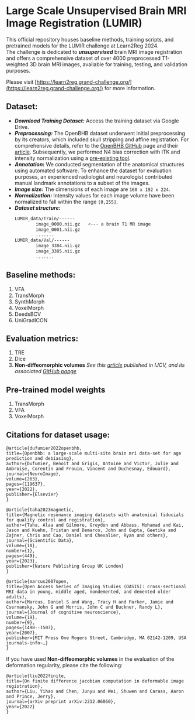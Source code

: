 # Large Scale Unsupervised Brain MRI Image Registration (LUMIR)
This official repository houses baseline methods, training scripts, and pretrained models for the LUMIR challenge at Learn2Reg 2024.\
The challenge is dedicated to ***unsupervised*** brain MRI image registration and offers a comprehensive dataset of over 4000 preprocessed T1-weighted 3D brain MRI images, available for training, testing, and validation purposes.

Please visit [https://learn2reg.grand-challenge.org/](https://learn2reg.grand-challenge.org/) for more information.

## Dataset: 
- ***Download Training Dataset:*** Access the training dataset via Google Drive.
- ***Preprocessing:*** The OpenBHB dataset underwent initial preprocessing by its creators, which included skull stripping and affine registration. For comprehensive details, refer to the [OpenBHB GitHub](https://baobablab.github.io/bhb/dataset) page and their [article](https://www.sciencedirect.com/science/article/pii/S1053811922007522). Subsequently, we performed N4 bias correction with ITK and intensity normalization using a [pre-existing tool](https://github.com/jcreinhold/intensity-normalization).
- ***Annotation:*** We conducted segmentation of the anatomical structures using automated software. To enhance the dataset for evaluation purposes, an experienced radiologist and neurologist contributed manual landmark annotations to a subset of the images.
- ***Image size:*** The dimensions of each image are `160 x 192 x 224`.
- ***Normalization:*** Intensity values for each image volume have been normalized to fall within the range `[0,255]`.
- ***Dataset structure:***
    ```bash
    LUMIR_data/Train/------
            image_0000.nii.gz   <--- a brain T1 MR image
            image_0001.nii.gz
            .......
    LUMIR_data/Val/------
            image_3384.nii.gz
            image_3385.nii.gz
            .......
    ```

## Baseline methods:
1. VFA
2. TransMorph
3. SynthMorph
4. VoxelMorph
5. DeedsBCV
6. UniGradICON

## Evaluation metrics:
1. TRE
2. Dice
3. **Non-diffeomorphic volumes** *See this [article](https://arxiv.org/abs/2212.06060) published in IJCV, and its associated [GitHub papge](https://github.com/yihao6/digital_diffeomorphism)*

## Pre-trained model weights
1. TransMorph
2. VFA
3. VoxelMorph


## Citations for dataset usage:

    @article{dufumier2022openbhb,
    title={Openbhb: a large-scale multi-site brain mri data-set for age prediction and debiasing},
    author={Dufumier, Benoit and Grigis, Antoine and Victor, Julie and Ambroise, Corentin and Frouin, Vincent and Duchesnay, Edouard},
    journal={NeuroImage},
    volume={263},
    pages={119637},
    year={2022},
    publisher={Elsevier}
    }

    @article{taha2023magnetic,
    title={Magnetic resonance imaging datasets with anatomical fiducials for quality control and registration},
    author={Taha, Alaa and Gilmore, Greydon and Abbass, Mohamad and Kai, Jason and Kuehn, Tristan and Demarco, John and Gupta, Geetika and Zajner, Chris and Cao, Daniel and Chevalier, Ryan and others},
    journal={Scientific Data},
    volume={10},
    number={1},
    pages={449},
    year={2023},
    publisher={Nature Publishing Group UK London}
    }
    
    @article{marcus2007open,
    title={Open Access Series of Imaging Studies (OASIS): cross-sectional MRI data in young, middle aged, nondemented, and demented older adults},
    author={Marcus, Daniel S and Wang, Tracy H and Parker, Jamie and Csernansky, John G and Morris, John C and Buckner, Randy L},
    journal={Journal of cognitive neuroscience},
    volume={19},
    number={9},
    pages={1498--1507},
    year={2007},
    publisher={MIT Press One Rogers Street, Cambridge, MA 02142-1209, USA journals-info~…}
    }

If you have used **Non-diffeomorphic volumes** in the evaluation of the deformation regularity, please cite the following:

    @article{liu2022finite,
    title={On finite difference jacobian computation in deformable image registration},
    author={Liu, Yihao and Chen, Junyu and Wei, Shuwen and Carass, Aaron and Prince, Jerry},
    journal={arXiv preprint arXiv:2212.06060},
    year={2022}
    }
